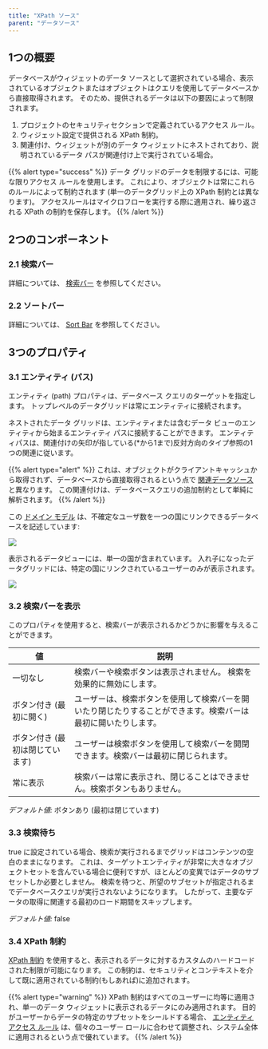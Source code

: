 ```yaml
---
title: "XPath ソース"
parent: "データソース"
---
```


## 1つの概要

データベースがウィジェットのデータ ソースとして選択されている場合、表示されているオブジェクトまたはオブジェクトはクエリを使用してデータベースから直接取得されます。 そのため、提供されるデータは以下の要因によって制限されます。

1. プロジェクトのセキュリティセクションで定義されているアクセス ルール。
2. ウィジェット設定で提供される XPath 制約。
3. 関連付け、ウィジェットが別のデータ ウィジェットにネストされており、説明されているデータ パスが関連付け上で実行されている場合。

{{% alert type="success" %}}
データ グリッドのデータを制限するには、可能な限りアクセス ルールを使用します。 これにより、オブジェクトは常にこれらのルールによって制約されます (単一のデータグリッド上の XPath 制約とは異なります)。 アクセスルールはマイクロフローを実行する際に適用され、繰り返される XPath の制約を保存します。
{{% /alert %}}

## 2つのコンポーネント

### 2.1 検索バー

詳細については、 [検索バー](search-bar) を参照してください。

### 2.2 ソートバー

詳細については、 [Sort Bar](sort-bar) を参照してください。

## 3つのプロパティ

### 3.1 エンティティ (パス)

エンティティ (path) プロパティは、データベース クエリのターゲットを指定します。 トップレベルのデータグリッドは常にエンティティに接続されます。

ネストされたデータ グリッドは、エンティティまたは含むデータ ビューのエンティティから始まるエンティティ パスに接続することができます。 エンティティパスは、関連付けの矢印が指している(*から1まで)反対方向のタイプ参照の1つの関連に従います。

{{% alert type="alert" %}}
これは、オブジェクトがクライアントキャッシュから取得されず、データベースから直接取得されるという点で [関連データソース](association-source) と異なります。 この関連付けは、データベースクエリの追加制約として単純に解析されます。
{{% /alert %}}

この [ドメイン モデル](domain-model) は、不確定なユーザ数を一つの国にリンクできるデータベースを記述しています:

![](attachments/16713835/16843965.jpg)

表示されるデータビューには、単一の国が含まれています。 入れ子になったデータグリッドには、特定の国にリンクされているユーザーのみが表示されます。

![](attachments/16713835/16843966.jpg)

### 3.2 検索バーを表示

このプロパティを使用すると、検索バーが表示されるかどうかに影響を与えることができます。

| 値                 | 説明                                                      |
| ----------------- | ------------------------------------------------------- |
| 一切なし              | 検索バーや検索ボタンは表示されません。 検索を効果的に無効にします。                      |
| ボタン付き (最初に開く)     | ユーザーは、検索ボタンを使用して検索バーを開いたり閉じたりすることができます。検索バーは最初に開いたりします。 |
| ボタン付き (最初は閉じています) | ユーザーは検索ボタンを使用して検索バーを開閉できます。検索バーは最初に閉じられます。              |
| 常に表示              | 検索バーは常に表示され、閉じることはできません。検索ボタンもありません。                    |

_デフォルト値:_ ボタンあり (最初は閉じています)

### 3.3 検索待ち

true に設定されている場合、検索が実行されるまでグリッドはコンテンツの空白のままになります。 これは、ターゲットエンティティが非常に大きなオブジェクトセットを含んでいる場合に便利ですが、ほとんどの変異ではデータのサブセットしか必要としません。 検索を待つと、所望のサブセットが指定されるまでデータベースクエリが実行されないようになります。 したがって、主要なデータの取得に関連する最初のロード期間をスキップします。

_デフォルト値:_ false

### 3.4 XPath 制約

[XPath 制約](xpath-constraints) を使用すると、表示されるデータに対するカスタムのハードコードされた制限が可能になります。 この制約は、セキュリティとコンテキストを介して既に適用されている制約(もしあれば)に追加されます。

{{% alert type="warning" %}}
XPath 制約はすべてのユーザーに均等に適用され、単一のデータ ウィジェットに表示されるデータにのみ適用されます。 目的がユーザーからデータの特定のサブセットをシールドする場合、 [エンティティアクセス ルール](access-rules) は、個々のユーザー ロールに合わせて調整され、システム全体に適用されるという点で優れています。
{{% /alert %}}

